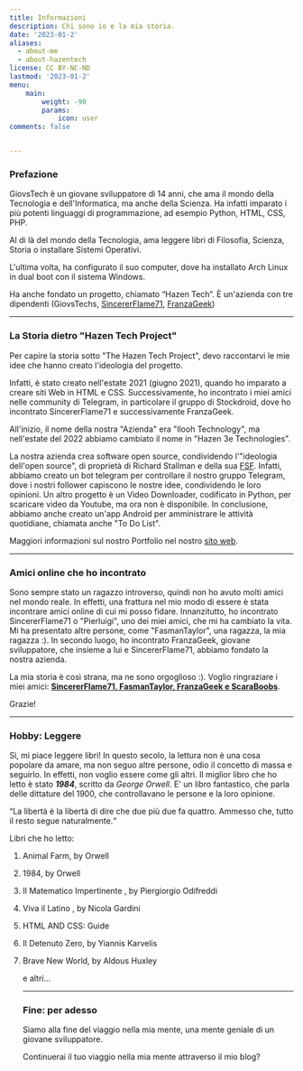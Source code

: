 ```yaml
---
title: Informazioni 
description: Chi sono io e la mia storia.
date: '2023-01-2'
aliases:
  - about-me
  - about-hazentech
license: CC BY-NC-ND
lastmod: '2023-01-2'
menu:
    main: 
        weight: -90
        params:
            icon: user
comments: false


---
```


### Prefazione

GiovsTech è un giovane sviluppatore di 14 anni, che ama il mondo della Tecnologia e dell'Informatica, ma anche della Scienza. Ha infatti imparato i più potenti linguaggi di programmazione, ad esempio Python, HTML, CSS, PHP.

Al di là del mondo della Tecnologia, ama leggere libri di Filosofia, Scienza, Storia o installare Sistemi Operativi.

L'ultima volta, ha configurato il suo computer, dove ha installato Arch Linux in dual boot con il sistema Windows.

Ha anche fondato un progetto, chiamato “Hazen Tech”. È un'azienda con tre dipendenti (GiovsTechs, [SincererFlame71](https://sincererflame71.net), [FranzaGeek](https://www.youtube.com/@FranzaGeek))

---

### La Storia dietro "Hazen Tech Project"

Per capire la storia sotto "The Hazen Tech Project", devo raccontarvi le mie idee che hanno creato l'ideologia del progetto.

Infatti, è stato creato nell'estate 2021 (giugno 2021), quando ho imparato a creare siti Web in HTML e CSS. Successivamente, ho incontrato i miei amici nelle community di Telegram, in particolare il gruppo di Stockdroid, dove ho incontrato SincererFlame71 e successivamente FranzaGeek.

All'inizio, il nome della nostra "Azienda" era "Ilooh Technology", ma nell'estate del 2022 abbiamo cambiato il nome in "Hazen 3e Technologies".

La nostra azienda crea software open source, condividendo l'"ideologia dell'open source", di proprietà di Richard Stallman e della sua [FSF](https://fsf.org). Infatti, abbiamo creato un bot telegram per controllare il nostro gruppo Telegram, dove i nostri follower capiscono le nostre idee, condividendo le loro opinioni. Un altro progetto è un Video Downloader, codificato in Python, per scaricare video da Youtube, ma ora non è disponibile. In conclusione, abbiamo anche creato un'app Android per amministrare le attività quotidiane, chiamata anche "To Do List".

Maggiori informazioni sul nostro Portfolio nel nostro [sito web](https://hazentech.net).

---

### Amici online che ho incontrato

Sono sempre stato un ragazzo introverso, quindi non ho avuto molti amici nel mondo reale. In effetti, una frattura nel mio modo di essere è stata incontrare amici online di cui mi posso fidare. Innanzitutto, ho incontrato SincererFlame71 o "Pierluigi", uno dei miei amici, che mi ha cambiato la vita. Mi ha presentato altre persone, come "FasmanTaylor", una ragazza, la mia ragazza :). In secondo luogo, ho incontrato FranzaGeek, giovane sviluppatore, che insieme a lui e SincererFlame71, abbiamo fondato la nostra azienda.

La mia storia è così strana, ma ne sono orgoglioso :). Voglio ringraziare i miei amici: **<u>SincererFlame71, FasmanTaylor, FranzaGeek e ScaraBoobs</u>**.

Grazie!

---

### Hobby: Leggere

Sì, mi piace leggere libri! In questo secolo, la lettura non è una cosa popolare da amare, ma non seguo altre persone, odio il concetto di massa e seguirlo. In effetti, non voglio essere come gli altri. Il miglior libro che ho letto è stato ***1984***, scritto da *George Orwell*. E' un libro fantastico, che parla delle dittature del 1900, che controllavano le persone e la loro opinione.

“La libertà è la libertà di dire che due più due fa quattro. Ammesso che, tutto il resto segue naturalmente.“

Libri che ho letto:

1. Animal Farm, by Orwell

2. 1984, by Orwell

3. Il Matematico Impertinente , by Piergiorgio Odifreddi

4. Viva il Latino , by Nicola Gardini

5. HTML AND CSS: Guide

6. Il Detenuto Zero, by Yiannis Karvelis

7. Brave New World, by Aldous Huxley 
   
   e altri...
   
   ---
   
   ### Fine: per adesso
   
   Siamo alla fine del viaggio nella mia mente, una mente geniale di un giovane sviluppatore.
   
   Continuerai il tuo viaggio nella mia mente attraverso il mio blog? 
